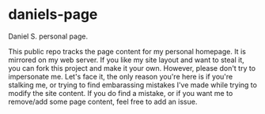 # daniels-page
Daniel S. personal page.

This public repo tracks the page content for my personal homepage. It is mirrored on my web server. If you like my site layout and want to steal it, you can fork this project and make it your own. However, please don't try to impersonate me.
Let's face it, the only reason you're here is if you're stalking me, or trying to find embarassing mistakes I've made while trying to modify the site content. If you do find a mistake, or if you want me to remove/add some page content, feel free to add an issue.
